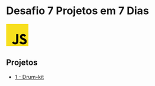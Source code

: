 # Desafio 7 Projetos em 7 Dias

<img src="js.png" width="60">

## Projetos

<ul>
  <li><a href="https://desafios-js.netlify.app/1-drum-kit/index.html" target="_blank">1 - Drum-kit</a></li>
 </ul>
